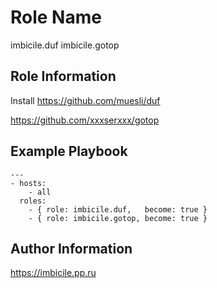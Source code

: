 Role Name
=========

imbicile.duf
imbicile.gotop

Role Information
----------------
Install
https://github.com/muesli/duf

https://github.com/xxxserxxx/gotop

Example Playbook
----------------

    ---
    - hosts:
        - all
      roles:
        - { role: imbicile.duf,   become: true }
        - { role: imbicile.gotop, become: true }


Author Information
------------------
https://imbicile.pp.ru

